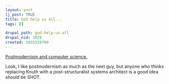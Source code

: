 ```yaml
--- 
layout: post
lj_post: TRUE
title: God help us all...
tags: []

drupal_path: god-help-us-all
drupal_nid: 1028
created: 1035329700
---
```

<A HREF="http://216.239.37.100/search?q=cache:v4EQY5dpV5kC:www.mcs.vuw.ac.nz/~kjx/papers/nopp.pdf+%22notes+on+postmodern+programming%22&hl=en&ie=UTF-8">Postmodernism and computer science.</A>

Look, I like postmodernism as much as the next guy, but anyone who thinks replacing Knuth with a post-structuralist systems architect is a good idea should be SHOT.
